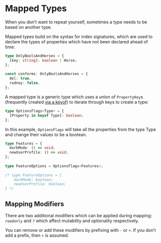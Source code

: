 # Mapped Types

When you don’t want to repeat yourself, sometimes a type needs to be based on another type.

Mapped types build on the syntax for index signatures, which are used to declare the types of properties which have not been declared ahead of time:

```ts
type OnlyBoolsAndHorses = {
  [key: string]: boolean | Horse;
};
 
const conforms: OnlyBoolsAndHorses = {
  del: true,
  rodney: false,
};
```

A mapped type is a generic type which uses a union of `PropertyKey`s (frequently created [via a keyof](https://www.typescriptlang.org/docs/handbook/2/indexed-access-types.html)) to iterate through keys to create a type:

```ts
type OptionsFlags<Type> = {
  [Property in keyof Type]: boolean;
};
```

In this example, `OptionsFlags` will take all the properties from the type Type and change their values to be a boolean.

```ts
type Features = {
  darkMode: () => void;
  newUserProfile: () => void;
};
 
type FeatureOptions = OptionsFlags<Features>;
           
/* type FeatureOptions = {
    darkMode: boolean;
    newUserProfile: boolean;
} */
```

## Mapping Modifiers

There are two additional modifiers which can be applied during mapping: `readonly` and `?` which affect mutability and optionality respectively.

You can remove or add these modifiers by prefixing with `-` or `+`. If you don’t add a prefix, then `+` is assumed.

